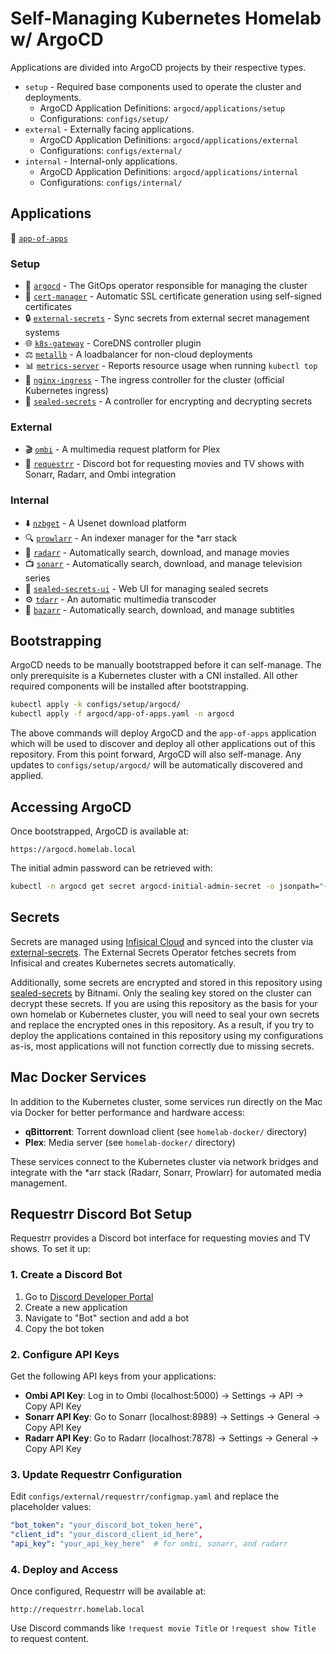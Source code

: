 # Self-Managing Kubernetes Homelab w/ ArgoCD

Applications are divided into ArgoCD projects by their respective types.

- `setup` - Required base components used to operate the cluster and deployments.
  - ArgoCD Application Definitions: `argocd/applications/setup`
  - Configurations: `configs/setup/`
- `external` - Externally facing applications.
  - ArgoCD Application Definitions: `argocd/applications/external`
  - Configurations: `configs/external/`
- `internal` - Internal-only applications.
  - ArgoCD Application Definitions: `argocd/applications/internal`
  - Configurations: `configs/internal/`

## Applications

🔄 [`app-of-apps`](argocd/app-of-apps.yaml)

### Setup

- 🔵 [`argocd`](https://argoproj.github.io/cd/) - The GitOps operator responsible for managing the cluster
- 🔐 [`cert-manager`](https://cert-manager.io/) - Automatic SSL certificate generation using self-signed certificates
- 🔒 [`external-secrets`](https://external-secrets.io/) - Sync secrets from external secret management systems
- 🌐 [`k8s-gateway`](https://github.com/ori-edge/k8s_gateway) - CoreDNS controller plugin
- ⚖️ [`metallb`](https://metallb.universe.tf/) - A loadbalancer for non-cloud deployments
- 📊 [`metrics-server`](https://github.com/kubernetes-sigs/metrics-server) - Reports resource usage when running `kubectl top`
- 🚀 [`nginx-ingress`](https://github.com/kubernetes/ingress-nginx) - The ingress controller for the cluster (official Kubernetes ingress)
- 🔐 [`sealed-secrets`](https://github.com/bitnami-labs/sealed-secrets) - A controller for encrypting and decrypting secrets

### External

- 🎬 [`ombi`](https://ombi.io/) - A multimedia request platform for Plex
- 🤖 [`requestrr`](https://github.com/darkalfx/requestrr) - Discord bot for requesting movies and TV shows with Sonarr, Radarr, and Ombi integration

### Internal

- ⬇️ [`nzbget`](https://nzbget.net/) - A Usenet download platform
- 🔍 [`prowlarr`](https://prowlarr.com/) - An indexer manager for the *arr stack
- 🎥 [`radarr`](https://radarr.video/) - Automatically search, download, and manage movies
- 📺 [`sonarr`](https://sonarr.tv/) - Automatically search, download, and manage television series
- 🔐 [`sealed-secrets-ui`](https://github.com/komodor-io/sealed-secrets-ui) - Web UI for managing sealed secrets
- ⚙️ [`tdarr`](https://tdarr.io/) - An automatic multimedia transcoder
- 📝 [`bazarr`](https://www.bazarr.media/) - Automatically search, download, and manage subtitles

## Bootstrapping

ArgoCD needs to be manually bootstrapped before it can self-manage. The only prerequisite is a Kubernetes cluster with a CNI installed. All other required components will be installed after bootstrapping.

```bash
kubectl apply -k configs/setup/argocd/
kubectl apply -f argocd/app-of-apps.yaml -n argocd
```

The above commands will deploy ArgoCD and the `app-of-apps` application which will be used to discover and deploy all other applications out of this repository. From this point forward, ArgoCD will also self-manage. Any updates to `configs/setup/argocd/` will be automatically discovered and applied.

## Accessing ArgoCD

Once bootstrapped, ArgoCD is available at:

```
https://argocd.homelab.local
```

The initial admin password can be retrieved with:

```bash
kubectl -n argocd get secret argocd-initial-admin-secret -o jsonpath="{.data.password}" | base64 -d
```

## Secrets

Secrets are managed using [Infisical Cloud](https://infisical.com/) and synced into the cluster via [external-secrets](https://external-secrets.io/). The External Secrets Operator fetches secrets from Infisical and creates Kubernetes secrets automatically.

Additionally, some secrets are encrypted and stored in this repository using [sealed-secrets](https://github.com/bitnami-labs/sealed-secrets) by Bitnami. Only the sealing key stored on the cluster can decrypt these secrets. If you are using this repository as the basis for your own homelab or Kubernetes cluster, you will need to seal your own secrets and replace the encrypted ones in this repository. As a result, if you try to deploy the applications contained in this repository using my configurations as-is, most applications will not function correctly due to missing secrets.

## Mac Docker Services

In addition to the Kubernetes cluster, some services run directly on the Mac via Docker for better performance and hardware access:

- **qBittorrent**: Torrent download client (see `homelab-docker/` directory)
- **Plex**: Media server (see `homelab-docker/` directory)

These services connect to the Kubernetes cluster via network bridges and integrate with the *arr stack (Radarr, Sonarr, Prowlarr) for automated media management.

## Requestrr Discord Bot Setup

Requestrr provides a Discord bot interface for requesting movies and TV shows. To set it up:

### 1. Create a Discord Bot

1. Go to [Discord Developer Portal](https://discord.com/developers/applications)
2. Create a new application
3. Navigate to "Bot" section and add a bot
4. Copy the bot token

### 2. Configure API Keys

Get the following API keys from your applications:

- **Ombi API Key**: Log in to Ombi (localhost:5000) → Settings → API → Copy API Key
- **Sonarr API Key**: Go to Sonarr (localhost:8989) → Settings → General → Copy API Key
- **Radarr API Key**: Go to Radarr (localhost:7878) → Settings → General → Copy API Key

### 3. Update Requestrr Configuration

Edit `configs/external/requestrr/configmap.yaml` and replace the placeholder values:

```yaml
"bot_token": "your_discord_bot_token_here",
"client_id": "your_discord_client_id_here",
"api_key": "your_api_key_here"  # for ombi, sonarr, and radarr
```

### 4. Deploy and Access

Once configured, Requestrr will be available at:

```
http://requestrr.homelab.local
```

Use Discord commands like `!request movie Title` or `!request show Title` to request content.

